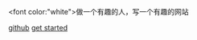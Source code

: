 <font color:"white">做一个有趣的人，写一个有趣的网站</font>

[github](https://github.com/Chalice-G/inspire)
[get started](/README.md)
